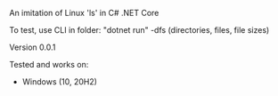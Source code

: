 An imitation of Linux 'ls' in C# .NET Core

To test, use CLI in folder: "dotnet run" -dfs (directories, files, file sizes)

Version 0.0.1

Tested and works on:
- Windows (10, 20H2)
